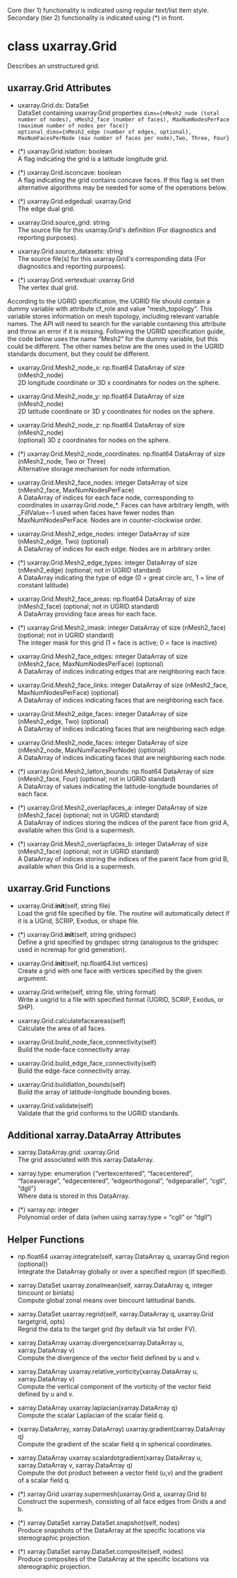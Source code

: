 Core (tier 1) functionality is indicated using regular text/list
item style. \
Secondary (tier 2) functionality is indicated using (*) in front.

# class uxarray.Grid

Describes an unstructured grid.

## uxarray.Grid Attributes

- uxarray.Grid.ds: DataSet\
  DataSet containing uxarray.Grid properties
  `dims={nMesh2_node (total number of nodes),
  nMesh2_face (number of faces),
  MaxNumNodesPerFace (maximum number of nodes per face)}` \
  `optional_dims={nMesh2_edge (number of edges, optional),
  MaxNumFacesPerNode (max number of faces per node),Two, Three, Four}`

- (*) uxarray.Grid.islatlon: boolean \
  A flag indicating the grid is a latitude longitude grid.

- (*) uxarray.Grid.isconcave: boolean \
  A flag indicating the grid contains concave faces.  If
  this flag is set then alternative algorithms may be needed
  for some of the operations below.

- (*) uxarray.Grid.edgedual: uxarray.Grid \
  The edge dual grid.

- uxarray.Grid.source_grid: string \
  The source file for this uxarray.Grid's definition (For
  diagnostics and reporting purposes).

- uxarray.Grid.source_datasets: string \
  The source file(s) for this uxarray.Grid's corresponding
  data (For diagnostics and reporting purposes).

- (*) uxarray.Grid.vertexdual: uxarray.Grid \
  The vertex dual grid.

According to the UGRID specification, the UGRID file should
contain a dummy variable with attribute cf_role and value
“mesh_topology”.  This variable stores information on mesh
topology, including relevant variable names.  The API will
need to search for the variable containing this attribute
and throw an error if it is missing.  Following the UGRID
specification guide, the code below uses the name “Mesh2”
for the dummy variable, but this could be different. The
other names below are the ones used in the UGRID standards
document, but they could be different.

- uxarray.Grid.Mesh2_node_x: np.float64 DataArray of size (nMesh2_node) \
  2D longitude coordinate or 3D x coordinates for nodes on the sphere.

- uxarray.Grid.Mesh2_node_y: np.float64 DataArray of size (nMesh2_node) \
  2D latitude coordinate or 3D y coordinates for nodes on the sphere.

- uxarray.Grid.Mesh2_node_z: np.float64 DataArray of size (nMesh2_node) \
  (optional)
  3D z coordinates for nodes on the sphere.

- (*) uxarray.Grid.Mesh2_node_coordinates: np.float64 DataArray of size
  (nMesh2_node, Two or Three) \
  Alternative storage mechanism for node information.

- uxarray.Grid.Mesh2_face_nodes: integer DataArray of size
  (nMesh2_face, MaxNumNodesPerFace) \
  A DataArray of indices for each face node, corresponding to coordinates
  in uxarray.Grid.node_*.  Faces can have arbitrary length, with
  _FillValue=-1 used when faces have fewer nodes than MaxNumNodesPerFace.
  Nodes are in counter-clockwise order.

- uxarray.Grid.Mesh2_edge_nodes: integer DataArray of size (nMesh2_edge, Two)
  (optional) \
  A DataArray of indices for each edge.  Nodes are in arbitrary order.

- (*) uxarray.Grid.Mesh2_edge_types: integer DataArray of size (nMesh2_edge)
  (optional; not in UGRID standard) \
  A DataArray indicating the type of edge (0 = great circle arc, 1 = line of
  constant latitude)

- uxarray.Grid.Mesh2_face_areas: np.float64 DataArray of size (nMesh2_face)
  (optional; not in UGRID standard) \
  A DataArray providing face areas for each face.

- (*) uxarray.Grid.Mesh2_imask: integer DataArray of size (nMesh2_face)
  (optional; not in UGRID standard) \
  The integer mask for this grid (1 = face is active; 0 = face is inactive)

- uxarray.Grid.Mesh2_face_edges: integer DataArray of size (nMesh2_face,
  MaxNumNodesPerFace) (optional) \
  A DataArray of indices indicating edges that are neighboring each face.

- uxarray.Grid.Mesh2_face_links: integer DataArray of size (nMesh2_face,
  MaxNumNodesPerFace) (optional) \
  A DataArray of indices indicating faces that are neighboring each face.

- uxarray.Grid.Mesh2_edge_faces: integer DataArray of size (nMesh2_edge,
  Two) (optional) \
  A DataArray of indices indicating faces that are neighboring each edge.

- uxarray.Grid.Mesh2_node_faces: integer DataArray of size (nMesh2_node,
  MaxNumFacesPerNode) (optional) \
  A DataArray of indices indicating faces that are neighboring each node.

- (*) uxarray.Grid.Mesh2_latlon_bounds: np.float64 DataArray of size
  (nMesh2_face, Four) (optional; not in UGRID standard) \
  A DataArray of values indicating the latitude-longitude boundaries of
  each face.

- (*) uxarray.Grid.Mesh2_overlapfaces_a: integer DataArray of size
  (nMesh2_face) (optional; not in UGRID standard) \
  A DataArray of indices storing the indices of the parent face from
  grid A, available when this Grid is a supermesh.

- (*) uxarray.Grid.Mesh2_overlapfaces_b: integer DataArray of size
  (nMesh2_face) (optional; not in UGRID standard) \
  A DataArray of indices storing the indices of the parent face from
  grid B, available when this Grid is a supermesh.

## uxarray.Grid  Functions

- uxarray.Grid.__init__(self, string file) \
  Load the grid file specified by file.  The routine will automatically
  detect if it is a UGrid, SCRIP, Exodus, or shape file.

- (*) uxarray.Grid.__init__(self, string gridspec) \
  Define a grid specified by gridspec string (analogous to the gridspec
  used in ncremap for grid generation).

- uxarray.Grid.__init__(self, np.float64.list vertices) \
  Create a grid with one face with vertices specified by the given argument.

- uxarray.Grid.write(self, string file, string format) \
  Write a uxgrid to a file with specified format (UGRID, SCRIP, Exodus,
  or SHP).

- uxarray.Grid.calculatefaceareas(self) \
  Calculate the area of all faces.

- uxarray.Grid.build_node_face_connectivity(self) \
  Build the node-face connectivity array.

- uxarray.Grid.build_edge_face_connectivity(self) \
  Build the edge-face connectivity array.

- uxarray.Grid.buildlatlon_bounds(self) \
  Build the array of latitude-longitude bounding boxes.

- uxarray.Grid.validate(self) \
  Validate that the grid conforms to the UGRID standards.

## Additional xarray.DataArray Attributes

- xarray.DataArray.grid: uxarray.Grid \
  The grid associated with this xarray.DataArray.

- xarray.type: enumeration {“vertexcentered”, “facecentered”,
  “faceaverage”, “edgecentered”, “edgeorthogonal”, “edgeparallel”,
  “cgll”, “dgll”} \
  Where data is stored in this DataArray.

- (*) xarray.np: integer \
  Polynomial order of data (when using xarray.type = “cgll” or “dgll”)

## Helper Functions

- np.float64 uxarray.integrate(self, xarray.DataArray q,
  uxarray.Grid region (optional)) \
  Integrate the DataArray globally or over a specified region
  (if specified).

- xarray.DataSet uxarray.zonalmean(self, xarray.DataArray q,
  integer bincount or binlats) \
  Compute global zonal means over bincount latitudinal bands.

- xarray.DataSet uxarray.regrid(self, xarray.DataArray q,
  uxarray.Grid targetgrid, opts) \
  Regrid the data to the target grid (by default via 1st order FV).

- xarray.DataArray uxarray.divergence(xarray.DataArray u,
  xarray.DataArray v) \
  Compute the divergence of the vector field defined by u and v.

- xarray.DataArray uxarray.relative_vorticity(xarray.DataArray u,
  xarray.DataArray v) \
  Compute the vertical component of the vorticity of the vector field defined by u and v.

- xarray.DataArray uxarray.laplacian(xarray.DataArray q) \
  Compute the scalar Laplacian of the scalar field q.

- (xarray.DataArray, xarray.DataArray) uxarray.gradient(xarray.DataArray q) \
  Compute the gradient of the scalar field q in spherical coordinates.

- xarray.DataArray uxarray.scalardotgradient(xarray.DataArray u,
  xarray.DataArray v, xarray.DataArray q) \
  Compute the dot product between a vector field (u,v) and the gradient of a scalar field q.

- (*) xarray.Grid uxarray.supermesh(uxarray.Grid a, uxarray.Grid b) \
  Construct the supermesh, consisting of all face edges from Grids a and b.

- (*) xarray.DataSet xarray.DataSet.snapshot(self, nodes) \
  Produce snapshots of the DataArray at the specific locations via stereographic projection.

- (*) xarray.DataSet xarray.DataSet.composite(self, nodes) \
  Produce composites of the DataArray at the specific locations via stereographic projection.
